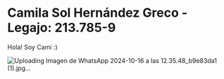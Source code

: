 # Camila Sol Hernández Greco - Legajo: 213.785-9
Hola! Soy Cami :) 

![Uploading Imagen de WhatsApp 2024-10-16 a las 12.35.48_b9e83da1 (1).jpg…]()
